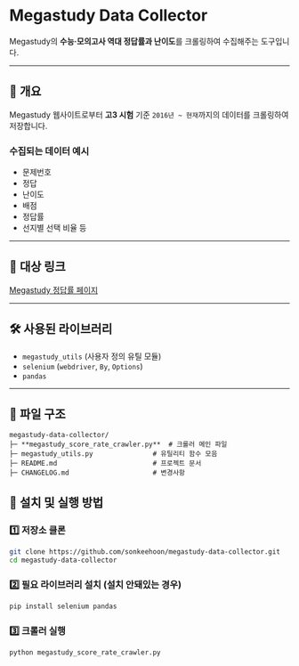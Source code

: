 # Megastudy Data Collector

Megastudy의 **수능·모의고사 역대 정답률과 난이도**를 크롤링하여 수집해주는 도구입니다.

---

## 📝 개요
Megastudy 웹사이트로부터 **고3 시험** 기준 `2016년 ~ 현재`까지의 데이터를 크롤링하여 저장합니다.

### 수집되는 데이터 예시
- 문제번호
- 정답
- 난이도
- 배점
- 정답률
- 선지별 선택 비율 등

---

## 🔗 대상 링크
[Megastudy 정답률 페이지](https://www.megastudy.net/Entinfo/correctRate/main.asp?SubMainType=I&mOne=ipsi&mTwo=588)

---

## 🛠️ 사용된 라이브러리
- `megastudy_utils` (사용자 정의 유틸 모듈)
- `selenium` (`webdriver`, `By`, `Options`)
- `pandas`

---

## 📁 파일 구조
```
megastudy-data-collector/
├─ **megastudy_score_rate_crawler.py**  # 크롤러 메인 파일
├─ megastudy_utils.py               # 유틸리티 함수 모음
├─ README.md                        # 프로젝트 문서
├─ CHANGELOG.md                     # 변경사항
```

## 🚀 설치 및 실행 방법

### 1️⃣ 저장소 클론
```bash
git clone https://github.com/sonkeehoon/megastudy-data-collector.git
cd megastudy-data-collector
```

### 2️⃣ 필요 라이브러리 설치 (설치 안돼있는 경우)
```bash
pip install selenium pandas
```

### 3️⃣ 크롤러 실행
```bash
python megastudy_score_rate_crawler.py
```
